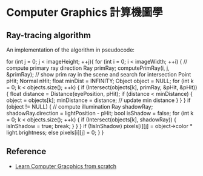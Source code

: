 # Computer Graphics 計算機圖學

## Ray-tracing algorithm
An implementation of the algorithm in pseudocode:

  for (int j = 0; j < imageHeight; ++j){
    for (int i = 0; i < imageWidth; ++i) {
      // compute primary ray direction
      Ray primRay;
      computePrimRay(i, j, &primRay);
      // show prim ray in the scene and search for intersection
      Point pHit;
      Normal nHit;
      float minDist = INFINITY;
      Object object = NULL;
      for (int k = 0; k < objects.size(); ++k) {
        if (Intersect(objects[k], primRay, &pHit, &pHit)) {
          float distance = Distance(eyePosition, pHit);
          if (distance < minDistance) {
            object = objects[k];
            minDistance = distance; // update min distance
          }
        }
      }
      if (object != NULL) {
        // compute illumination
        Ray shadowRay;
        shadowRay.direction = lightPosition - pHit;
        bool isShadow = false;
        for (int k = 0; k < objects.size(); ++k) {
          if (Intersect(objects[k], shadowRay)) {
            isInShadow = true;
            break;
          }
        }
      }
      if (!isInShadow)
        pixels[i][j] = object->color * light.brightness;
      else
        pixels[i][j] = 0;
    }
  }

## Reference
* [Learn Computer Gracphics from scratch](https://www.scratchapixel.com/index.php?redirect) 
